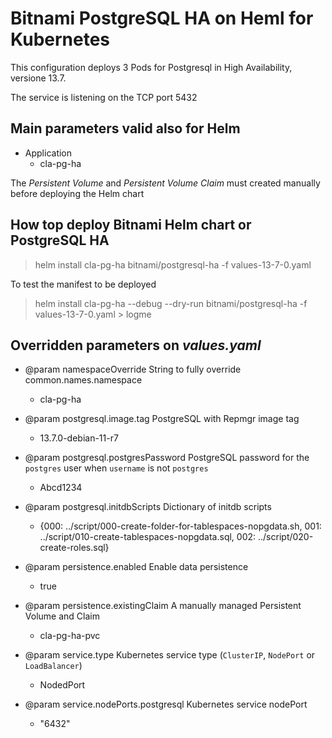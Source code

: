 # Bitnami PostgreSQL HA on Heml for Kubernetes

This configuration deploys 3 Pods for Postgresql in High Availability, versione 13.7.

The service is listening on the TCP port 5432

## Main parameters valid also for Helm

- Application
	+ cla-pg-ha

The _Persistent Volume_ and _Persistent Volume Claim_ must created manually before deploying the Helm chart


## How top deploy Bitnami Helm chart or PostgreSQL HA

> helm install cla-pg-ha bitnami/postgresql-ha -f values-13-7-0.yaml

To test the manifest to be deployed

> helm install cla-pg-ha --debug --dry-run bitnami/postgresql-ha -f values-13-7-0.yaml > logme

## Overridden parameters on _values.yaml_

- @param namespaceOverride String to fully override common.names.namespace
	+ cla-pg-ha
	
- @param postgresql.image.tag PostgreSQL with Repmgr image tag
	+ 13.7.0-debian-11-r7

- @param postgresql.postgresPassword PostgreSQL password for the `postgres` user when `username` is not `postgres`
	+ Abcd1234
 
- @param postgresql.initdbScripts Dictionary of initdb scripts
	+ {000: ../script/000-create-folder-for-tablespaces-nopgdata.sh, 001: ../script/010-create-tablespaces-nopgdata.sql, 002: ../script/020-create-roles.sql}

- @param persistence.enabled Enable data persistence
	+ true

- @param persistence.existingClaim A manually managed Persistent Volume and Claim
	+ cla-pg-ha-pvc


- @param service.type Kubernetes service type (`ClusterIP`, `NodePort` or `LoadBalancer`)
	+ NodedPort

- @param service.nodePorts.postgresql Kubernetes service nodePort
	+ "6432"
